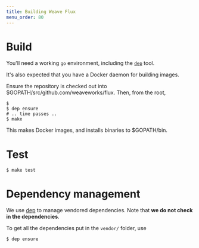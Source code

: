 ```yaml
---
title: Building Weave Flux
menu_order: 80
---
```


# Build

You'll need a working `go` environment, including the
[`dep`](https://github.com/golang/dep#installation) tool.

It's also expected that you have a Docker daemon for building images.

Ensure the repository is checked out into $GOPATH/src/github.com/weaveworks/flux.
Then, from the root,

```
$ 
$ dep ensure
# .. time passes ..
$ make
```

This makes Docker images, and installs binaries to $GOPATH/bin.

# Test

```
$ make test
```

# Dependency management

We use [dep](https://github.com/golang/dep) to manage vendored dependencies.
Note that **we do not check in the dependencies**.

To get all the dependencies put in the `vendor/` folder, use

```
$ dep ensure
```

